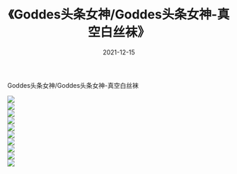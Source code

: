 ﻿---
layout: post
title:  《Goddes头条女神/Goddes头条女神-真空白丝袜》
date:   2021-12-15
img: http://pic.660000.xyz/1:/网络美图/2021/Goddes头条女神/Goddes头条女神-真空白丝袜/000.jpg
categories: [美女, 清纯, 唯美]
---

Goddes头条女神/Goddes头条女神-真空白丝袜

 ![](http://pic.660000.xyz/1:/网络美图/2021/Goddes头条女神/Goddes头条女神-真空白丝袜/001.jpg) <br>![](http://pic.660000.xyz/1:/网络美图/2021/Goddes头条女神/Goddes头条女神-真空白丝袜/002.jpg) <br>![](http://pic.660000.xyz/1:/网络美图/2021/Goddes头条女神/Goddes头条女神-真空白丝袜/003.jpg) <br>![](http://pic.660000.xyz/1:/网络美图/2021/Goddes头条女神/Goddes头条女神-真空白丝袜/004.jpg) <br>![](http://pic.660000.xyz/1:/网络美图/2021/Goddes头条女神/Goddes头条女神-真空白丝袜/005.jpg) <br>![](http://pic.660000.xyz/1:/网络美图/2021/Goddes头条女神/Goddes头条女神-真空白丝袜/006.jpg) <br>![](http://pic.660000.xyz/1:/网络美图/2021/Goddes头条女神/Goddes头条女神-真空白丝袜/007.jpg) <br>![](http://pic.660000.xyz/1:/网络美图/2021/Goddes头条女神/Goddes头条女神-真空白丝袜/008.jpg) <br>![](http://pic.660000.xyz/1:/网络美图/2021/Goddes头条女神/Goddes头条女神-真空白丝袜/009.jpg) <br>![](http://pic.660000.xyz/1:/网络美图/2021/Goddes头条女神/Goddes头条女神-真空白丝袜/010.jpg) <br>